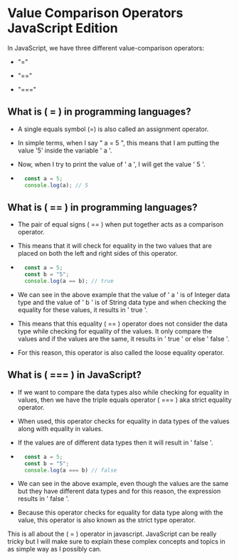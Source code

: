 # Value Comparison Operators JavaScript Edition

In JavaScript, we have three different value-comparison operators:

* "="
    
* "=="
    
* "==="
    

## What is ( = ) in programming languages?

* A single equals symbol (=) is also called an assignment operator.
    
* In simple terms, when I say " a = 5 ", this means that I am putting the value '5' inside the variable ' a '.
    
* Now, when I try to print the value of ' a ', I will get the value ' 5 '.
    
* ```javascript
    const a = 5;
    console.log(a); // 5
    ```
    

## What is ( == ) in programming languages?

* The pair of equal signs ( == ) when put together acts as a comparison operator.
    
* This means that it will check for equality in the two values that are placed on both the left and right sides of this operator.
    
* ```javascript
    const a = 5;
    const b = "5";
    console.log(a == b); // true
    ```
    
* We can see in the above example that the value of ' a ' is of Integer data type and the value of ' b ' is of String data type and when checking the equality for these values, it results in ' true '.
    
* This means that this equality ( == ) operator does not consider the data type while checking for equality of the values. It only compare the values and if the values are the same, it results in ' true ' or else ' false '.
    
* For this reason, this operator is also called the loose equality operator.
    

## What is ( === ) in JavaScript?

* If we want to compare the data types also while checking for equality in values, then we have the triple equals operator ( === ) aka strict equality operator.
    
* When used, this operator checks for equality in data types of the values along with equality in values.
    
* If the values are of different data types then it will result in ' false '.
    
* ```javascript
    const a = 5;
    const b = "5";
    console.log(a === b) // false
    ```
    
* We can see in the above example, even though the values are the same but they have different data types and for this reason, the expression results in ' false '.
    
* Because this operator checks for equality for data type along with the value, this operator is also known as the strict type operator.
    

  
This is all about the ( = ) operator in javascript. JavaScript can be really tricky but I will make sure to explain these complex concepts and topics in as simple way as I possibly can.